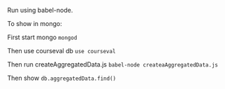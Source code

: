 Run using babel-node.

To show in mongo:

First start mongo
`mongod`

Then use courseval db
`use courseval`

Then run createAggregatedData.js 
`babel-node createaAggregatedData.js`

Then show
`db.aggregatedData.find()`
